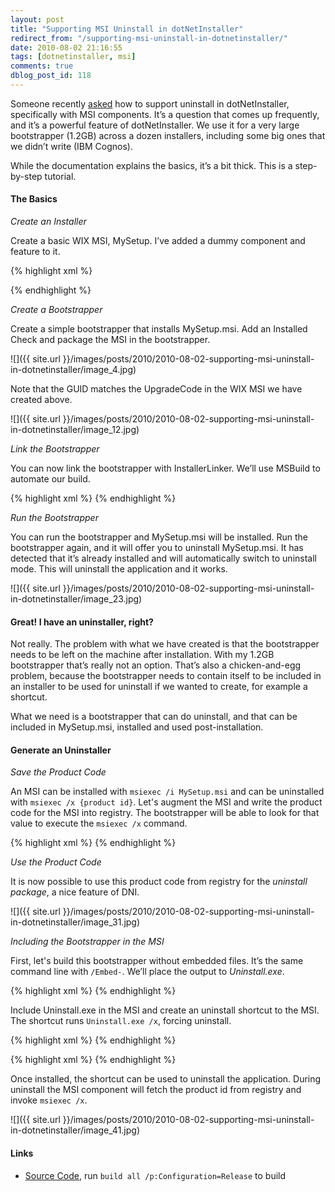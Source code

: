 ```yaml
---
layout: post
title: "Supporting MSI Uninstall in dotNetInstaller"
redirect_from: "/supporting-msi-uninstall-in-dotnetinstaller/"
date: 2010-08-02 21:16:55
tags: [dotnetinstaller, msi]
comments: true
dblog_post_id: 118
---
```


Someone recently [asked](https://web.archive.org/web/20140901030820/https://dotnetinstaller.codeplex.com/discussions/205186) how to support uninstall in dotNetInstaller, specifically with MSI components. It’s a question that comes up frequently, and it’s a powerful feature of dotNetInstaller. We use it for a very large bootstrapper (1.2GB) across a dozen installers, including some big ones that we didn’t write (IBM Cognos).

While the documentation explains the basics, it’s a bit thick. This is a step-by-step tutorial.

#### The Basics

_Create an Installer_

Create a basic WIX MSI, MySetup. I’ve added a dummy component and feature to it.

{% highlight xml %}
<?xml version="1.0" encoding="UTF-8"?>
<Wix xmlns="https://schemas.microsoft.com/wix/2006/wi">
  <Product Id="*" Name="MySetup" Language="1033" Version="1.0.0.0" Manufacturer="MySetup"
           UpgradeCode="1c5ecb1a-22af-47c1-a6d8-be39d61142db">
    <Package InstallerVersion="200" Compressed="yes" />
    <Media Id="1" Cabinet="media1.cab" EmbedCab="yes" />
    <Directory Id="TARGETDIR" Name="SourceDir">
      <Directory Id="ProgramFilesFolder">
        <Directory Id="INSTALLLOCATION" Name="MySetup">
          <Component Id="MyComponent" Guid="{FFE299B7-6FFF-4461-A7A2-AD9F1C8569EA}">
            <File Id="Product.wxs" Source="Product.wxs" />
          </Component>
        </Directory>
      </Directory>
    </Directory>
    <Feature Id="ProductFeature" Title="MySetup" Level="1">
      <ComponentRef Id="MyComponent" />
    </Feature>
  </Product>
</Wix>
{% endhighlight %}

_Create a Bootstrapper_

Create a simple bootstrapper that installs MySetup.msi. Add an Installed Check and package the MSI in the bootstrapper.

![]({{ site.url }}/images/posts/2010/2010-08-02-supporting-msi-uninstall-in-dotnetinstaller/image_4.jpg)

Note that the GUID matches the UpgradeCode in the WIX MSI we have created above.

![]({{ site.url }}/images/posts/2010/2010-08-02-supporting-msi-uninstall-in-dotnetinstaller/image_12.jpg)

_Link the Bootstrapper_

You can now link the bootstrapper with InstallerLinker. We’ll use MSBuild to automate our build.

{% highlight xml %}
<Target Name="build-bootsrapper">
  <Message Importance="high" Text="Building bootstrapper, $(Configuration) ..." />
  <Exec Command="dotNetInstaller\bin\InstallerLinker.exe /Embed+ /Template:dotNetInstaller\bin\dotNetInstaller.exe /Output:$(ReleaseDir)\MyInstaller.exe /Configuration:MyInstall\Configuration.xml /AppPath:MySetup\bin\$(Configuration)" />
</Target>
{% endhighlight %}

_Run the Bootstrapper_

You can run the bootstrapper and MySetup.msi will be installed. Run the bootstrapper again, and it will offer you to uninstall MySetup.msi. It has detected that it’s already installed and will automatically switch to uninstall mode. This will uninstall the application and it works.

![]({{ site.url }}/images/posts/2010/2010-08-02-supporting-msi-uninstall-in-dotnetinstaller/image_23.jpg)

#### Great! I have an uninstaller, right?

Not really. The problem with what we have created is that the bootstrapper needs to be left on the machine after installation. With my 1.2GB bootstrapper that’s really not an option. That’s also a chicken-and-egg problem, because the bootstrapper needs to contain itself to be included in an installer to be used for uninstall if we wanted to create, for example a shortcut.

What we need is a bootstrapper that can do uninstall, and that can be included in MySetup.msi, installed and used post-installation.

#### Generate an Uninstaller

_Save the Product Code_

An MSI can be installed with `msiexec /i MySetup.msi` and can be uninstalled with `msiexec /x {product id}`. Let's augment the MSI and write the product code for the MSI into registry. The bootstrapper will be able to look for that value to execute the `msiexec /x` command.

{% highlight xml %}
<RegistryKey Root="HKLM" Key="SOFTWARE\MySetup">
  <RegistryValue Name="ProductCode" Value="[ProductCode]" Type="string" KeyPath="yes" />
</RegistryKey>
{% endhighlight %}

_Use the Product Code_

It is now possible to use this product code from registry for the _uninstall package_, a nice feature of DNI.

![]({{ site.url }}/images/posts/2010/2010-08-02-supporting-msi-uninstall-in-dotnetinstaller/image_31.jpg)

_Including the Bootstrapper in the MSI_

First, let's build this bootstrapper without embedded files. It’s the same command line with `/Embed-`. We’ll place the output to _Uninstall.exe_.

{% highlight xml %}
<Target Name="build-uninstall">
  <Message Importance="high" Text="Building bootstrapper, $(Configuration) ..." />
  <Exec Command="dotNetInstaller\bin\InstallerLinker.exe /Embed- /Template:dotNetInstaller\bin\dotNetInstaller.exe /Output:MySetup\bin\$(Configuration)\Uninstall.exe /Configuration:MyInstall\Configuration.xml" />
</Target>
{% endhighlight %}

Include Uninstall.exe in the MSI and create an uninstall shortcut to the MSI. The shortcut runs `Uninstall.exe /x`, forcing uninstall.

{% highlight xml %}
<Component Id="MyUninstall" Guid="{FDF5D5EB-35B8-429b-9E39-8C4CEFE46F99}">
  <File Id="Uninstall.exe" Source="bin\$(var.Configuration)\Uninstall.exe" />
</Component>
{% endhighlight %}

{% highlight xml %}
<Directory Id="ProgramMenuFolder">
  <Directory Id="ApplicationProgramsFolder" Name="MySetup">
    <Component Id="MySetupShortcut" Guid="{D997EBD9-E86D-4744-B202-E1245B9E04F7}">
      <Shortcut Id="UninstallShortcut" Name="Uninstall MySetup" Description="Uninstall MySetup"
                Target="[INSTALLLOCATION]Uninstall.exe"
                Arguments="/x"
                WorkingDirectory="INSTALLLOCATION"/>
      <RemoveFolder Id="ApplicationProgramsFolder" On="uninstall"/>
      <RegistryValue Root="HKCU" Key="Software\Microsoft\MySetup" Name="Installed" Type="integer"
       Value="1" KeyPath="yes"/>
    </Component>
  </Directory>
</Directory>
{% endhighlight %}

Once installed, the shortcut can be used to uninstall the application. During uninstall the MSI component will fetch the product id from registry and invoke `msiexec /x`.

![]({{ site.url }}/images/posts/2010/2010-08-02-supporting-msi-uninstall-in-dotnetinstaller/image_41.jpg)

#### Links

- [Source Code](https://github.com/dblock/codeproject/tree/master/DniUninstall), run `build all /p:Configuration=Release` to build

